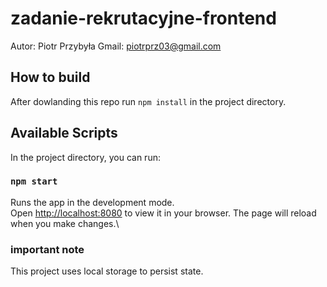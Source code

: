 # zadanie-rekrutacyjne-frontend
Autor: Piotr Przybyła
Gmail: piotrprz03@gmail.com

## How to build
After dowlanding this repo run `npm install` in the project directory.

## Available Scripts

In the project directory, you can run:

### `npm start`

Runs the app in the development mode.\
Open [http://localhost:8080](http://localhost:8080) to view it in your browser.
The page will reload when you make changes.\

### important note

This project uses local storage to persist state.
